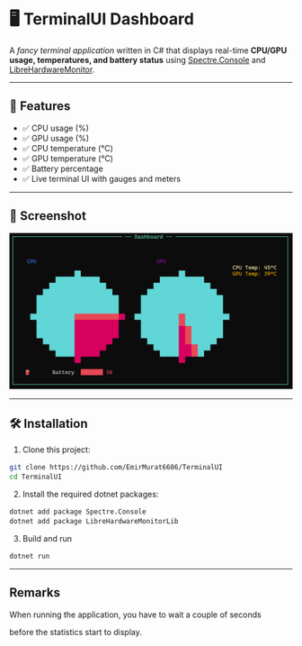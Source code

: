 # 🖥️ TerminalUI Dashboard

A *fancy terminal application* written in C# that displays real-time **CPU/GPU usage, temperatures, and battery status** using [Spectre.Console](https://spectreconsole.net/) and [LibreHardwareMonitor](https://github.com/LibreHardwareMonitor/LibreHardwareMonitor).

---

## 🚀 Features

- ✅ CPU usage (%)
- ✅ GPU usage (%)
- ✅ CPU temperature (°C)
- ✅ GPU temperature (°C)
- ✅ Battery percentage
- ✅ Live terminal UI with gauges and meters

---

## 📸 Screenshot

![screenshot](./Screenshots/TerminalUIDemo.png)

---

## 🛠️ Installation
1. Clone this project:

```bash
git clone https://github.com/EmirMurat6606/TerminalUI
cd TerminalUI
```
2. Install the required dotnet packages:
```bash
dotnet add package Spectre.Console
dotnet add package LibreHardwareMonitorLib
```
3. Build and run
```bash
dotnet run
```
---

## Remarks

When running the application, you have to wait a couple of seconds

before the statistics start to display.